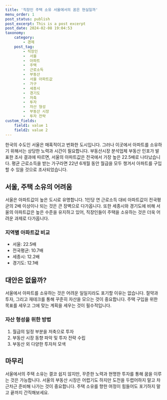 ```yaml
---
title: '직장인 주택 소유 서울에서의 꿈은 현실일까'
menu_order: 1
post_status: publish
post_excerpt: This is a post excerpt
post_date: 2024-02-08 19:04:53
taxonomy:
    category:
        - 경제
    post_tag:
        - 직장인
        -  서울
        -  아파트
        -  주택
        -  근로소득
        -  부동산
        -  서울 아파트값
        -  가구
        -  세종시
        -  경기도
        -  저축
        -  투자
        -  자산 형성
        -  부동산 시장
        -  투자 전략
custom_fields:
    field1: value 1
    field2: value 2
---
```


한국의 수도인 서울은 매혹적이고 번화한 도시입니다. 그러나 이곳에서 아파트를 소유하기 위해서는 상당한 노력과 시간이 필요합니다. 부동산시장 분석업체 부동산 인포가 발표한 조사 결과에 따르면, 서울의 아파트값은 전국에서 가장 높은 22.5배로 나타났습니다. 평균 근로소득을 받는 가구라면 22년 6개월 동안 월급을 모두 챙겨서 아파트를 구입할 수 있을 것으로 조사되었습니다.
## 서울, 주택 소유의 어려움
서울은 아파트값이 높은 도시로 유명합니다. 1인당 연 근로소득 대비 아파트값이 전국평균의 2배 이상이나 되는 것은 큰 장벽으로 다가옵니다. 또한 세종시와 경기도에 비해 서울의 아파트값은 높은 수준을 유지하고 있어, 직장인들이 주택을 소유하는 것은 더욱 어려운 과제로 다가옵니다.
### 지역별 아파트값 비교
- 서울: 22.5배
- 전국평균: 10.7배
- 세종시: 12.2배
- 경기도: 12.1배
## 대안은 없을까?
서울에서 아파트를 소유하는 것은 어려운 일일지라도 포기할 이유는 없습니다. 절약과 투자, 그리고 재테크를 통해 꾸준히 자산을 모으는 것이 중요합니다. 주택 구입을 위한 목표를 세우고 그에 맞는 계획을 세우는 것이 필수적입니다.
### 자산 형성을 위한 방법
1. 월급의 일정 부분을 저축으로 투자
2. 부동산 시장 동향 파악 및 투자 전략 수립
3. 부동산 외 다양한 투자처 모색
## 마무리
서울에서의 주택 소유는 결코 쉽지 않지만, 꾸준한 노력과 현명한 투자를 통해 꿈을 이루는 것은 가능합니다. 서울의 부동산 시장은 어렵기도 하지만 도전을 두렵어하지 말고 차근차근 준비해 나가는 것이 중요합니다. 주택 소유를 향한 여정이 힘들어도 포기하지 말고 끝까지 간직해보세요.
